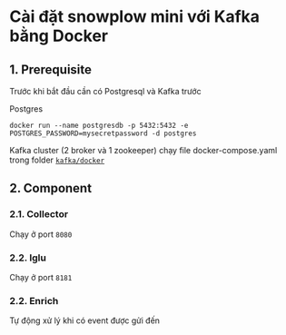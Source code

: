# Cài đặt snowplow mini với Kafka bằng Docker

## 1. Prerequisite
Trước khi bắt đầu cần có Postgresql và Kafka trước

Postgres
```
docker run --name postgresdb -p 5432:5432 -e POSTGRES_PASSWORD=mysecretpassword -d postgres
```

Kafka cluster (2 broker và 1 zookeeper)
chạy file docker-compose.yaml trong folder [`kafka/docker`](./kafka/docker/)

## 2. Component

### 2.1. Collector 

Chạy ở port `8080`

### 2.2. Iglu

Chạy ở port `8181`

### 2.2. Enrich
Tự động xử lý khi có event được gửi đến
